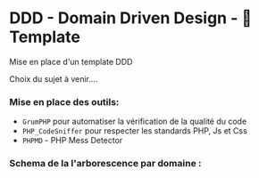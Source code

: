 # DDD - Domain Driven Design - :page_with_curl: Template
Mise en place d'un template DDD

Choix du sujet à venir....

### Mise en place des outils: 
- `GrumPHP` pour automatiser la vérification de la qualité du code
- `PHP_CodeSniffer` pour respecter les standards PHP, Js et Css
- `PHPMD` - PHP Mess Detector
### Schema de la l'arborescence par domaine :
